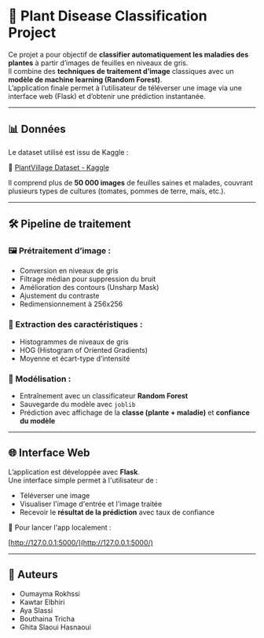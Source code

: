 # 🌿 Plant Disease Classification Project

Ce projet a pour objectif de **classifier automatiquement les maladies des plantes** à partir d’images de feuilles en niveaux de gris.  
Il combine des **techniques de traitement d’image** classiques avec un **modèle de machine learning (Random Forest)**.  
L’application finale permet à l’utilisateur de téléverser une image via une interface web (Flask) et d’obtenir une prédiction instantanée.

---

## 📊 Données

Le dataset utilisé est issu de Kaggle :

🔗 [PlantVillage Dataset - Kaggle](https://www.kaggle.com/datasets/abdallahalidev/plantvillage-dataset)

Il comprend plus de **50 000 images** de feuilles saines et malades, couvrant plusieurs types de cultures (tomates, pommes de terre, maïs, etc.).

---

## 🛠️ Pipeline de traitement

### 🖼️ Prétraitement d’image :
- Conversion en niveaux de gris
- Filtrage médian pour suppression du bruit
- Amélioration des contours (Unsharp Mask)
- Ajustement du contraste
- Redimensionnement à 256x256

### 🧠 Extraction des caractéristiques :
- Histogrammes de niveaux de gris
- HOG (Histogram of Oriented Gradients)
- Moyenne et écart-type d’intensité

### 🌳 Modélisation :
- Entraînement avec un classificateur **Random Forest**
- Sauvegarde du modèle avec `joblib`
- Prédiction avec affichage de la **classe (plante + maladie)** et **confiance du modèle**

---

## 🌐 Interface Web

L’application est développée avec **Flask**.  
Une interface simple permet à l'utilisateur de :

- Téléverser une image
- Visualiser l'image d'entrée et l'image traitée
- Recevoir le **résultat de la prédiction** avec taux de confiance

📍 Pour lancer l'app localement :

[http://127.0.0.1:5000/](http://127.0.0.1:5000/)

---

## 👥 Auteurs

- Oumayma Rokhssi  
- Kawtar Elbhiri  
- Aya Slassi  
- Bouthaina Tricha  
- Ghita Slaoui Hasnaoui  

